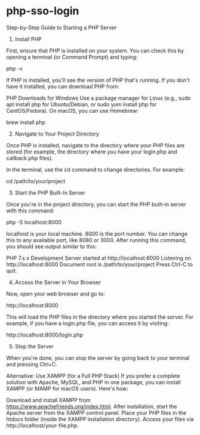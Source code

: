 # php-sso-login

Step-by-Step Guide to Starting a PHP Server
1. Install PHP

First, ensure that PHP is installed on your system. You can check this by opening a terminal (or Command Prompt) and typing:

php -v

If PHP is installed, you'll see the version of PHP that's running. If you don't have it installed, you can download PHP from:

PHP Downloads for Windows
Use a package manager for Linux (e.g., sudo apt install php for Ubuntu/Debian, or sudo yum install php for CentOS/Fedora).
On macOS, you can use Homebrew:

brew install php

2. Navigate to Your Project Directory

Once PHP is installed, navigate to the directory where your PHP files are stored (for example, the directory where you have your login.php and callback.php files).

In the terminal, use the cd command to change directories. For example:

cd /path/to/your/project

3. Start the PHP Built-In Server

Once you're in the project directory, you can start the PHP built-in server with this command:

php -S localhost:8000

localhost is your local machine.
8000 is the port number. You can change this to any available port, like 8080 or 3000.
After running this command, you should see output similar to this:

PHP 7.x.x Development Server started at http://localhost:8000
Listening on http://localhost:8000
Document root is /path/to/your/project
Press Ctrl-C to quit.

4. Access the Server in Your Browser

Now, open your web browser and go to:

http://localhost:8000

This will load the PHP files in the directory where you started the server. For example, if you have a login.php file, you can access it by visiting:

http://localhost:8000/login.php

5. Stop the Server

When you're done, you can stop the server by going back to your terminal and pressing Ctrl+C.

Alternative: Use XAMPP (for a Full PHP Stack)
If you prefer a complete solution with Apache, MySQL, and PHP in one package, you can install XAMPP (or MAMP for macOS users). Here's how:

Download and install XAMPP from https://www.apachefriends.org/index.html.
After installation, start the Apache server from the XAMPP control panel.
Place your PHP files in the htdocs folder (inside the XAMPP installation directory).
Access your files via http://localhost/your-file.php.
